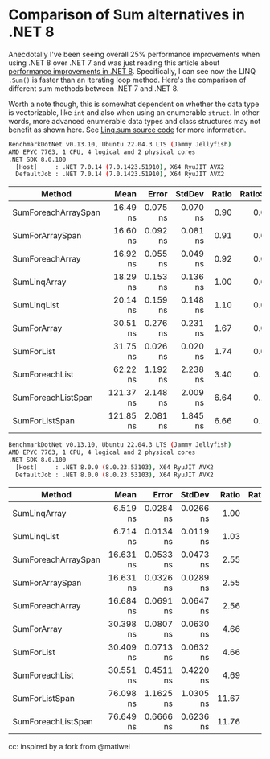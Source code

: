 # Comparison of Sum alternatives in .NET 8

Anecdotally I've been seeing overall 25% performance improvements when using .NET 8 over .NET 7 and was just reading this article about [performance improvements in .NET 8](https://devblogs.microsoft.com/dotnet/performance-improvements-in-net-8).  Specifically, I can see now the LINQ `.Sum()` is faster than an iterating loop method.  Here's the comparison of different sum methods between .NET 7 and .NET 8.

Worth a note though, this is somewhat dependent on whether the data type is vectorizable, like `int` and also when using an enumerable `struct`.  In other words, more advanced enumerable data types and class structures may not benefit as shown here.  See [Linq.sum source code](https://github.com/dotnet/runtime/blob/88b5e3d4b77dd8238331ade1b31ac8ddc62f22f7/src/libraries/System.Linq/src/System/Linq/Sum.cs) for more information.

```bash
BenchmarkDotNet v0.13.10, Ubuntu 22.04.3 LTS (Jammy Jellyfish)
AMD EPYC 7763, 1 CPU, 4 logical and 2 physical cores
.NET SDK 8.0.100
  [Host]     : .NET 7.0.14 (7.0.1423.51910), X64 RyuJIT AVX2
  DefaultJob : .NET 7.0.14 (7.0.1423.51910), X64 RyuJIT AVX2
```

| Method              | Mean      | Error    | StdDev   |  Ratio | RatioSD | Rank |
|-------------------- |----------:|---------:|---------:|----------:|------:|--------:|
| SumForeachArraySpan |  16.49 ns | 0.075 ns | 0.070 ns |    0.90 |    0.01 |    1 |
| SumForArraySpan     |  16.60 ns | 0.092 ns | 0.081 ns |    0.91 |    0.01 |    1 |
| SumForeachArray     |  16.92 ns | 0.055 ns | 0.049 ns |    0.92 |    0.01 |    2 |
| SumLinqArray        |  18.29 ns | 0.153 ns | 0.136 ns |    1.00 |    0.00 |    3 |
| SumLinqList         |  20.14 ns | 0.159 ns | 0.148 ns |    1.10 |    0.01 |    4 |
| SumForArray         |  30.51 ns | 0.276 ns | 0.231 ns |    1.67 |    0.02 |    5 |
| SumForList          |  31.75 ns | 0.026 ns | 0.020 ns |   1.74 |    0.01 |    6 |
| SumForeachList      |  62.22 ns | 1.192 ns | 2.238 ns |    3.40 |    0.13 |    7 |
| SumForeachListSpan  | 121.37 ns | 2.148 ns | 2.009 ns |   6.64 |    0.13 |    8 |
| SumForListSpan      | 121.85 ns | 2.081 ns | 1.845 ns |   6.66 |    0.10 |    8 |

```bash
BenchmarkDotNet v0.13.10, Ubuntu 22.04.3 LTS (Jammy Jellyfish)
AMD EPYC 7763, 1 CPU, 4 logical and 2 physical cores
.NET SDK 8.0.100
  [Host]     : .NET 8.0.0 (8.0.23.53103), X64 RyuJIT AVX2
  DefaultJob : .NET 8.0.0 (8.0.23.53103), X64 RyuJIT AVX2
```

| Method              | Mean      | Error     | StdDev    | Ratio | RatioSD | Rank |
|-------------------- |----------:|----------:|----------:|------:|--------:|-----:|
| SumLinqArray        |  6.519 ns | 0.0284 ns | 0.0266 ns |  1.00 |    0.00 |    1 |
| SumLinqList         |  6.714 ns | 0.0134 ns | 0.0119 ns |  1.03 |    0.00 |    2 |
| SumForeachArraySpan | 16.631 ns | 0.0533 ns | 0.0473 ns |  2.55 |    0.01 |  3 |
| SumForArraySpan     | 16.631 ns | 0.0326 ns | 0.0289 ns |  2.55 |    0.01 |    3 |
| SumForeachArray     | 16.684 ns | 0.0691 ns | 0.0647 ns |  2.56 |    0.01 |    3 |
| SumForArray         | 30.398 ns | 0.0807 ns | 0.0630 ns |  4.66 |    0.02 |    4 |
| SumForList          | 30.409 ns | 0.0713 ns | 0.0632 ns |  4.66 |    0.02 |    4 |
| SumForeachList      | 30.551 ns | 0.4511 ns | 0.4220 ns |  4.69 |    0.06 |    4 |
| SumForListSpan      | 76.098 ns | 1.1625 ns | 1.0305 ns | 11.67 |    0.15 |    5 |
| SumForeachListSpan  | 76.649 ns | 0.6666 ns | 0.6236 ns | 11.76 |    0.11 |    5 |


cc: inspired by a fork from @matiwei